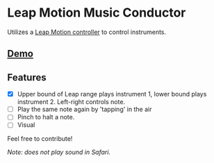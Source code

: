 # Leap Motion Music Conductor

Utilizes a [Leap Motion controller](https://www.leapmotion.com) to control instruments.

## [Demo](http://keelyhill.github.io/Leap-Motion-Music-Conductor/)

## Features
- [x] Upper bound of Leap range plays instrument 1, lower bound plays instrument 2. Left-right controls note.
- [ ] Play the same note again by 'tapping' in the air
- [ ] Pinch to halt a note.
- [ ] Visual

Feel free to contribute!

_Note: does not play sound in Safari._
